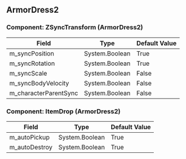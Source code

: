 ## ArmorDress2

### Component: ZSyncTransform (ArmorDress2)

|Field|Type|Default Value|
|-----|----|-------------|
|m_syncPosition|System.Boolean|True|
|m_syncRotation|System.Boolean|True|
|m_syncScale|System.Boolean|False|
|m_syncBodyVelocity|System.Boolean|False|
|m_characterParentSync|System.Boolean|False|

### Component: ItemDrop (ArmorDress2)

|Field|Type|Default Value|
|-----|----|-------------|
|m_autoPickup|System.Boolean|True|
|m_autoDestroy|System.Boolean|True|

